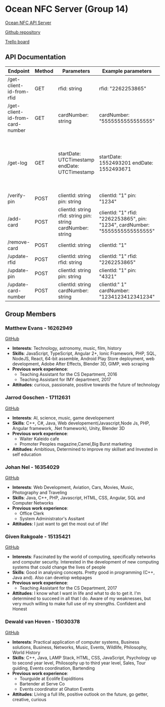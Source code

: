 # Ocean NFC Server (Group 14)

<a href="https://protected-inlet-56552.herokuapp.com/" target="_blank">Ocean NFC API Server</a>

<a href="https://github.com/ocean-nfc/ocean-nfc-server" target="_blank">Github repository</a>

<a href="https://trello.com/b/DyWaguQT/ocean-nfc" target="_blank">Trello board</a>

## API Documentation

| Endpoint                        	| Method 	| Parameters                                                   	| Example parameters                                                            	| Response                                                                                                                                     	| Example response                                                                                                                                                                                                	|
|---------------------------------	|--------	|--------------------------------------------------------------	|-------------------------------------------------------------------------------	|----------------------------------------------------------------------------------------------------------------------------------------------	|-----------------------------------------------------------------------------------------------------------------------------------------------------------------------------------------------------------------	|
| /get-client-id-from-rfid        	| GET    	| rfid: string                                                 	| rfid: "2262253865"                                                            	| clientId: string                                                                                                                             	| { "clientId": "1" }                                                                                                                                                                                             	|
| /get-client-id-from-card-number 	| GET    	| cardNumber: string                                           	| cardNumber: "5555555555555555"                                                	| clientId: string                                                                                                                             	| { "clientId: "1" }                                                                                                                                                                                              	|
| /get-log                        	| GET    	| startDate: UTCTimestamp endDate: UTCTimestamp                	| startDate: 1552493201 endDate: 1552493671                                     	| Array<{ date: UTCTimestamp, statusCode: number, method: string, url: string, parameters: any, ip: string}> 	| [{ "date": 1552493671111, "statusCode": 200, "method": "GET", "url": "/get-client-id-from-card-number", "parameters": {"cardId": "5555555555555555"}, "ip": "127.0.0.1" }]|
| /verify-pin                     	| POST   	| clientId: string pin: string                                 	| clientId: "1" pin: "1234"                                                     	| { valid: boolean }                                                                                                                           	| { "valid": false }                                                                                                                                                                                              	|
| /add-card                       	| POST   	| clientId: string rfid: string pin: string cardNumber: string 	| clientId: "1" rfid: "2262253865", pin: "1234", cardNumber: "5555555555555555" 	| Nothing or exception                                                                                                                         	||
| /remove-card | POST | clientId: string | clientId: "1" | Nothing or exception |
| /update-rfid                    	| POST   	| clientId: string rfid: string                                	| clientId: "1" rfid: "2262253865"                                              	| Nothing or exception                                                                                                                         	|                                                                                                                                                                                                                 	|
| /update-pin                     	| POST   	| clientId: string pin: string                                 	| clientId: "1" pin: "4321"                                                     	| Nothing or exception                                                                                                                         	|                                                                                                                                                                                                                 	|
| /update-card-number             	| POST   	| clientId: string cardNumber: string                          	| clientId:" 1" cardNumber: "1234123412341234"                                  	| Nothing or exception                                                                                                                         	|                                                                                                                                                                                                                 	|

## Group Members

### Matthew Evans - 16262949
<a href="https://github.com/EvansMatthew97" target="_blank">GitHub</a>
- __Interests__: Technology, astronomy, music, film, history
- __Skills__: JavaScript, TypeScript, Angular 2+, Ionic Framework, PHP, SQL, NodeJS, React, 64-bit assemble, Android Play Store deployment, web development, Adobe After Effects, Blender 3D, GIMP, web scraping
- __Previous work experience__:
  - Teaching Assistant for the CS Department, 2016
  - Teaching Assistant for IMY department, 2017
- __Attitudes__: curious, passionate, positive towards the future of technology

### Jarrod Goschen - 17112631
<a href="https://github.com/wolwe1" target="_blank">GitHub</a>
- __Interests__: AI, science, music, game developement
- __Skills__: C++, C#, Java, Web developement(Javascript,Node Js, PHP, Angular framework, .Net framework), Unity, Blender 3D
- __Previous work experience__:
  - Waiter Kaleido cafe
  - Promoter Peoples magazine,Camel,Big Burst marketing
- __Attitudes__: Ambitious, Determined to improve my skillset and Invested in self education

### Johan Nel	- 16354029
<a href="https://github.com/Jtfnel" target="_blank">GitHub</a>
- __Interests__: Web Development, Aviation, Cars, Movies, Music, Photography and Traveling
- __Skills__: Java, C++, PHP, Javascript, HTML, CSS, Angular, SQL and Computer Networks
- __Previous work experience__:
  - Office Clerk
  - System Administrator&#39;s Assitant
- __Attitudes__: I just want to get the most out of life!

### Given Rakgoale - 15135421
<a href="https://github.com/Given-Rakgoale" target="_blank">GitHub</a>
- __Interests__: Fascinated by the world of computing, specifically networks and computer security. Interested in the development of new computing systems that could change the lives of people
- __Skills__: Good in analysing concepts. Pretty good in programming (C++, Java and). Also can develop webpages
- __Previous work experience__:
  - Teaching Assistant for the CS Department, 2017
- __Attitudes__:  I know what I want in life and what to do to get it. I&#39;m determined to succeed in all that I do. Aware of my weaknesses, but very much willing to make full use of my strengths. Confident and Honest

### Dewald van Hoven - 15030378
<a href="https://github.com/u15030378" target="_blank">GitHub</a>
- __Interests__: Practical application of computer systems,  Business solutions, Business, Networks, Music, Events, Wildlife, Philosophy, World History
- __Skills__: C++, Java, LAMP Stack, HTML, CSS, JavaScript, Psychology up to second year level, Philosophy up to third year level, Sales, Tour guiding, Events coordination, Bartending
- __Previous work experience__: 
    - Tourguide at Ecolife Expiditions
    - Bartender at Serve Co
    - Events coordinator at Ghaton Events 
- __Attitudes__: Living a full life, positive outlook on the future, go getter, creative, curious
